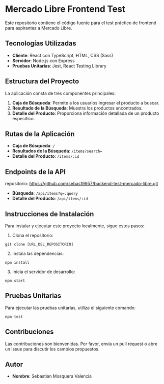 # Mercado Libre Frontend Test

Este repositorio contiene el código fuente para el test práctico de frontend para aspirantes a Mercado Libre.

## Tecnologías Utilizadas

- **Cliente**: React con TypeScript, HTML, CSS (Sass)
- **Servidor**: Node.js con Express
- **Pruebas Unitarias**: Jest, React Testing Library

## Estructura del Proyecto

La aplicación consta de tres componentes principales:

1. **Caja de Búsqueda**: Permite a los usuarios ingresar el producto a buscar.
2. **Resultado de la Búsqueda**: Muestra los productos encontrados.
3. **Detalle del Producto**: Proporciona información detallada de un producto específico.

## Rutas de la Aplicación

- **Caja de Búsqueda**: `/`
- **Resultados de la Búsqueda**: `/items?search=`
- **Detalle del Producto**: `/items/:id`

## Endpoints de la API

repositorio: https://github.com/sebas19957/backend-test-mercado-libre.git

- **Búsqueda**: `/api/items?q=:query`
- **Detalle del Producto**: `/api/items/:id`

## Instrucciones de Instalación

Para instalar y ejecutar este proyecto localmente, sigue estos pasos:

1. Clona el repositorio:

```
git clone [URL_DEL_REPOSITORIO]
```

2. Instala las dependencias:

```
npm install
```

3. Inicia el servidor de desarrollo:

```
npm start
```

## Pruebas Unitarias

Para ejecutar las pruebas unitarias, utiliza el siguiente comando:

```
npm test
```

## Contribuciones

Las contribuciones son bienvenidas. Por favor, envía un pull request o abre un issue para discutir los cambios propuestos.

## Autor

- **Nombre**: Sebastian Mosquera Valencia
